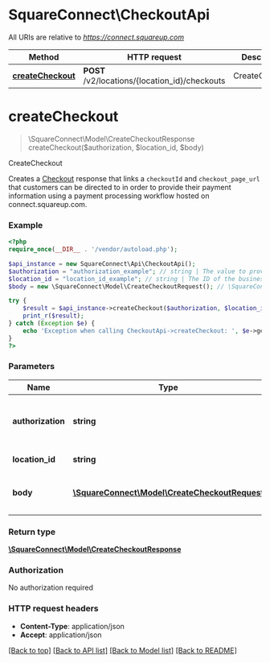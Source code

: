 # SquareConnect\CheckoutApi

All URIs are relative to *https://connect.squareup.com*

Method | HTTP request | Description
------------- | ------------- | -------------
[**createCheckout**](CheckoutApi.md#createCheckout) | **POST** /v2/locations/{location_id}/checkouts | CreateCheckout


# **createCheckout**
> \SquareConnect\Model\CreateCheckoutResponse createCheckout($authorization, $location_id, $body)

CreateCheckout

Creates a [Checkout](#type-checkout) response that links a `checkoutId` and `checkout_page_url` that customers can be directed to in order to provide their payment information using a payment processing workflow hosted on connect.squareup.com.

### Example
```php
<?php
require_once(__DIR__ . '/vendor/autoload.php');

$api_instance = new SquareConnect\Api\CheckoutApi();
$authorization = "authorization_example"; // string | The value to provide in the Authorization header of your request. This value should follow the format `Bearer YOUR_ACCESS_TOKEN_HERE`.
$location_id = "location_id_example"; // string | The ID of the business location to associate the checkout with.
$body = new \SquareConnect\Model\CreateCheckoutRequest(); // \SquareConnect\Model\CreateCheckoutRequest | An object containing the fields to POST for the request.  See the corresponding object definition for field details.

try {
    $result = $api_instance->createCheckout($authorization, $location_id, $body);
    print_r($result);
} catch (Exception $e) {
    echo 'Exception when calling CheckoutApi->createCheckout: ', $e->getMessage(), PHP_EOL;
}
?>
```

### Parameters

Name | Type | Description  | Notes
------------- | ------------- | ------------- | -------------
 **authorization** | **string**| The value to provide in the Authorization header of your request. This value should follow the format &#x60;Bearer YOUR_ACCESS_TOKEN_HERE&#x60;. |
 **location_id** | **string**| The ID of the business location to associate the checkout with. |
 **body** | [**\SquareConnect\Model\CreateCheckoutRequest**](../Model/\SquareConnect\Model\CreateCheckoutRequest.md)| An object containing the fields to POST for the request.  See the corresponding object definition for field details. |

### Return type

[**\SquareConnect\Model\CreateCheckoutResponse**](../Model/CreateCheckoutResponse.md)

### Authorization

No authorization required

### HTTP request headers

 - **Content-Type**: application/json
 - **Accept**: application/json

[[Back to top]](#) [[Back to API list]](../../README.md#documentation-for-api-endpoints) [[Back to Model list]](../../README.md#documentation-for-models) [[Back to README]](../../README.md)

